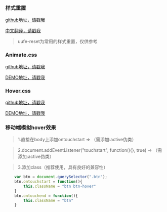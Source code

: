 ### 样式重置

[github地址，请戳我](https://github.com/necolas/normalize.css/)

[中文翻译，请戳我](http://jerryzou.com/posts/aboutNormalizeCss/)

> uufe-reset为常用的样式重置，仅供参考

### Animate.css

[github地址，请戳我](https://github.com/daneden/animate.css)

[DEMO地址，请戳我](https://daneden.github.io/animate.css/)

### Hover.css

[github地址，请戳我](https://github.com/IanLunn/Hover)

[DEMO地址，请戳我](http://ianlunn.github.io/Hover/)

### 移动端模拟hover效果

> 1.直接在body上添加ontouchstart  =>  （需添加:active伪类）

> 2.document.addEventListener("touchstart", function(){}, true)  =>  （需添加:active伪类）

> 3.添加class（推荐使用，具有良好的兼容性）

```javascript
    var btn = document.querySelector(".btn");
    btn.ontouchstart = function(){
        this.className = "btn btn-hover"
    }
    btn.ontouchend = function(){
        this.className = "btn"
    }
```
